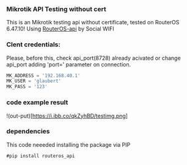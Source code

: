### Mikrotik API Testing without cert
This is an Mikrotik testing api without certificate, tested on RouterOS 6.47.10! Using [RouterOS-api](https://github.com/socialwifi/RouterOS-api) by Social WIFI



### Clent credentials:
Please, before this, check api_port(8728) already acivated or change api_port adding 'port=' parameter on connection.

```python
MK_ADDRESS = '192.168.40.1'
MK_USER = 'glaubert'
MK_PASS = '123'
```


### code example result
!(out-put)[https://i.ibb.co/qkZyhBD/testimg.png]



### dependencies
This code neeeded installing the package via PIP
```pip
#pip install routeros_api
```

